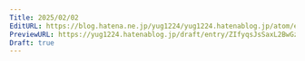```yaml
---
Title: 2025/02/02
EditURL: https://blog.hatena.ne.jp/yug1224/yug1224.hatenablog.jp/atom/entry/6802418398325440308
PreviewURL: https://yug1224.hatenablog.jp/draft/entry/ZIfyqsJsSaxL2BwGzhCs-Bkn88s
Draft: true
---
```


